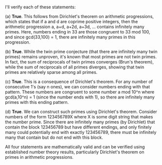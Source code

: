 I'll verify each of these statements:

(a) **True**. This follows from Dirichlet's theorem on arithmetic progressions, which states that if a and d are coprime positive integers, then the arithmetic progression a, a+d, a+2d, a+3d, ... contains infinitely many primes. Here, numbers ending in 33 are those congruent to 33 mod 100, and since gcd(33,100) = 1, there are infinitely many primes in this progression.

(b) **True**. While the twin prime conjecture (that there are infinitely many twin primes) remains unproven, it's known that most primes are not twin primes. In fact, the sum of reciprocals of twin primes converges (Brun's theorem), while the sum of reciprocals of all primes diverges, showing that twin primes are relatively sparse among all primes.

(c) **True**. This is a consequence of Dirichlet's theorem. For any number of consecutive 1's (say n ones), we can consider numbers ending with that pattern. These numbers are congruent to some number a mod 10^n where gcd(a,10^n) = 1 (since the number ends with 1), so there are infinitely many primes with this ending pattern.

(d) **True**. We can construct such primes using Dirichlet's theorem. Consider numbers of the form 123456789X where X is some digit string that makes the number prime. Since there are infinitely many primes (by Dirichlet) that contain the block 123456789 but have different endings, and only finitely many could potentially end with exactly 123456789, there must be infinitely many that contain but do not end with this block.

All four statements are mathematically valid and can be verified using established number theory results, particularly Dirichlet's theorem on primes in arithmetic progressions.